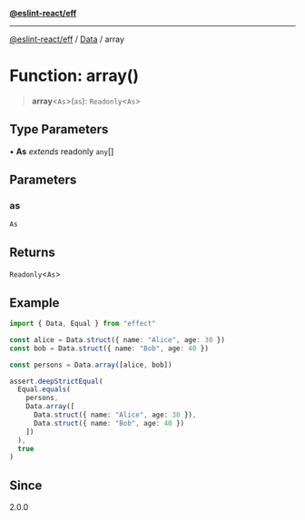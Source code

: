 [**@eslint-react/eff**](../../../README.md)

***

[@eslint-react/eff](../../../README.md) / [Data](../README.md) / array

# Function: array()

> **array**\<`As`\>(`as`): `Readonly`\<`As`\>

## Type Parameters

• **As** *extends* readonly `any`[]

## Parameters

### as

`As`

## Returns

`Readonly`\<`As`\>

## Example

```ts
import { Data, Equal } from "effect"

const alice = Data.struct({ name: "Alice", age: 30 })
const bob = Data.struct({ name: "Bob", age: 40 })

const persons = Data.array([alice, bob])

assert.deepStrictEqual(
  Equal.equals(
    persons,
    Data.array([
      Data.struct({ name: "Alice", age: 30 }),
      Data.struct({ name: "Bob", age: 40 })
    ])
  ),
  true
)
```

## Since

2.0.0

